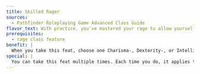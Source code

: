 ```yaml
---
title: Skilled Rager
sources:
  - Pathfinder Roleplaying Game Advanced Class Guide
flavor_text: With practice, you've mastered your rage to allow yourself more versatility.
prerequisites:
  - rage class feature
benefit: |
  When you take this feat, choose one Charisma-, Dexterity-, or Intelligence-based skill. While you're raging, you can use this skill.
special: |
  You can take this feat multiple times. Each time you do, it applies to a different skill.
---
```


